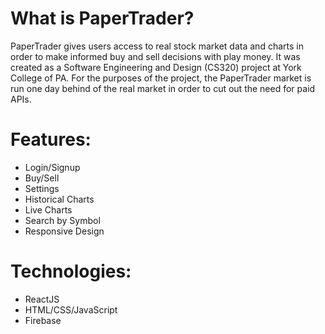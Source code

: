 # What is PaperTrader?
PaperTrader gives users access to real stock market data and charts in order to make informed buy and sell decisions with play money. It was created as a Software Engineering and Design (CS320) project at York College of PA. For the purposes of the project, the PaperTrader market is run one day behind of the real market in order to cut out the need for paid APIs. 

# Features:
* Login/Signup
* Buy/Sell
* Settings
* Historical Charts
* Live Charts
* Search by Symbol
* Responsive Design

# Technologies:
* ReactJS
* HTML/CSS/JavaScript
* Firebase
